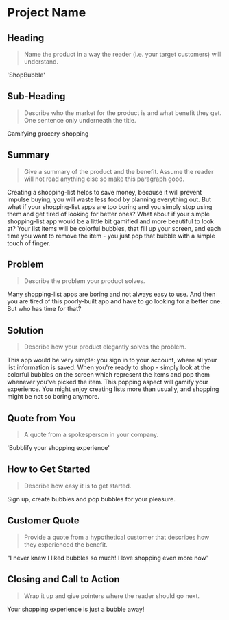 # Project Name #

<!-- 
> This material was originally posted [here](http://www.quora.com/What-is-Amazons-approach-to-product-development-and-product-management). It is reproduced here for posterities sake.

There is an approach called "working backwards" that is widely used at Amazon. They work backwards from the customer, rather than starting with an idea for a product and trying to bolt customers onto it. While working backwards can be applied to any specific product decision, using this approach is especially important when developing new products or features.

For new initiatives a product manager typically starts by writing an internal press release announcing the finished product. The target audience for the press release is the new/updated product's customers, which can be retail customers or internal users of a tool or technology. Internal press releases are centered around the customer problem, how current solutions (internal or external) fail, and how the new product will blow away existing solutions.

If the benefits listed don't sound very interesting or exciting to customers, then perhaps they're not (and shouldn't be built). Instead, the product manager should keep iterating on the press release until they've come up with benefits that actually sound like benefits. Iterating on a press release is a lot less expensive than iterating on the product itself (and quicker!).

If the press release is more than a page and a half, it is probably too long. Keep it simple. 3-4 sentences for most paragraphs. Cut out the fat. Don't make it into a spec. You can accompany the press release with a FAQ that answers all of the other business or execution questions so the press release can stay focused on what the customer gets. My rule of thumb is that if the press release is hard to write, then the product is probably going to suck. Keep working at it until the outline for each paragraph flows. 

Oh, and I also like to write press-releases in what I call "Oprah-speak" for mainstream consumer products. Imagine you're sitting on Oprah's couch and have just explained the product to her, and then you listen as she explains it to her audience. That's "Oprah-speak", not "Geek-speak".

Once the project moves into development, the press release can be used as a touchstone; a guiding light. The product team can ask themselves, "Are we building what is in the press release?" If they find they're spending time building things that aren't in the press release (overbuilding), they need to ask themselves why. This keeps product development focused on achieving the customer benefits and not building extraneous stuff that takes longer to build, takes resources to maintain, and doesn't provide real customer benefit (at least not enough to warrant inclusion in the press release).
 -->
 
## Heading ##
  > Name the product in a way the reader (i.e. your target customers) will understand.

  'ShopBubble'

## Sub-Heading ##
  > Describe who the market for the product is and what benefit they get. One sentence only underneath the title.

  Gamifying grocery-shopping

## Summary ##
  > Give a summary of the product and the benefit. Assume the reader will not read anything else so make this paragraph good.

  Creating a shopping-list helps to save money, because it will prevent impulse buying, you will waste less food by planning everything out. But what if your shopping-list apps are too boring and you simply stop using them and get tired of looking for better ones? What about if your simple shopping-list app would be a little bit gamified and more beautiful to look at?
  Your list items will be colorful bubbles, that fill up your screen, and each time you want to remove the item - you just pop that bubble with a simple touch of finger.

## Problem ##
  > Describe the problem your product solves.

  Many shopping-list apps are boring and not always easy to use. And then you are tired of this poorly-built app and have to go looking for a better one. But who has time for that?

## Solution ##
  > Describe how your product elegantly solves the problem.

  This app would be very simple: you sign in to your account, where all your list information is saved. When you're ready to shop - simply look at the colorful bubbles on the screen which represent the items and pop them whenever you've picked the item. This popping aspect will gamify your experience. You might enjoy creating lists more than usually, and shopping might be not so boring anymore.

## Quote from You ##
  > A quote from a spokesperson in your company.

  'Bubblify your shopping experience'

## How to Get Started ##
  > Describe how easy it is to get started.

  Sign up, create bubbles and pop bubbles for your pleasure.

## Customer Quote ##
  > Provide a quote from a hypothetical customer that describes how they experienced the benefit.

  "I never knew I liked bubbles so much! I love shopping even more now"

## Closing and Call to Action ##
  > Wrap it up and give pointers where the reader should go next.
  
  Your shopping experience is just a bubble away!

